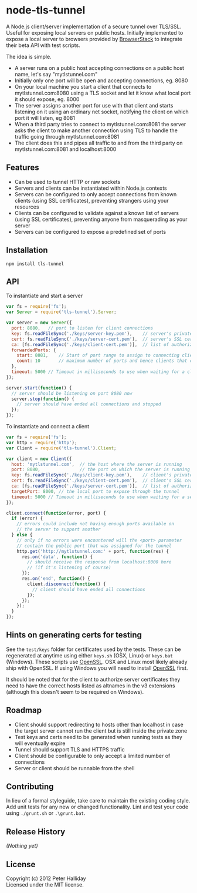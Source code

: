 node-tls-tunnel
===============

A Node.js client/server implementation of a secure tunnel over TLS/SSL. Useful for exposing local servers on public hosts. Initially implemented to expose a local server to browsers provided by [BrowserStack](http://www.browserstack.com) to integrate their beta API with test scripts.

The idea is simple.

- A server runs on a public host accepting connections on a public host name, let's say "mytlstunnel.com"
- Initially only one port will be open and accepting connections, eg. 8080
- On your local machine you start a client that connects to mytlstunnel.com:8080 using a TLS socket and let it know what local port it should expose, eg. 8000
- The server assigns another port for use with that client and starts listening on it using an ordinary net socket, notifying the client on which port it will listen, eg 8081
- When a third party tries to connect to mytlstunnel.com:8081 the server asks the client to make another connection using TLS to handle the traffic going through mytlstunnel.com:8081
- The client does this and pipes all traffic to and from the third party on mytlstunnel.com:8081 and localhost:8000

## Features

- Can be used to tunnel HTTP or raw sockets
- Servers and clients can be instantiated within Node.js contexts
- Servers can be configured to only accept connections from known clients (using SSL certificates), preventing strangers using your resources
- Clients can be configured to validate against a known list of servers (using SSL certificates), preventing anyone from masquerading as your server
- Servers can be configured to expose a predefined set of ports

## Installation

```
npm install tls-tunnel
```

## API

To instantiate and start a server 

```javascript
var fs = require('fs');
var Server = require('tls-tunnel').Server;

var server = new Server({
  port: 8080,	// port to listen for client connections
  key: fs.readFileSync('./keys/server-key.pem'), 	// server's private key
  cert: fs.readFileSync('./keys/server-cert.pem'),	// server's SSL certificate
  ca: [fs.readFileSync('./keys/client-cert.pem')],	// list of authorized client SSL certificates
  forwardedPorts: {
    start: 8081,	// Start of port range to assign to connecting clients
    count: 10		// maximum number of ports and hence clients that can be supported
  },
  timeout: 5000	// Timeout in milliseconds to use when waiting for a client to provide a tunnel connection (default is 2000)
});

server.start(function() {
  // server should be listening on port 8080 now
  server.stop(function() {
    // server should have ended all connections and stopped
  });
});
```

To instantiate and connect a client

```javascript
var fs = require('fs');
var http = require('http');
var Client = require('tls-tunnel').Client;

var client = new Client({
  host: 'mytlstunnel.com',	// the host where the server is running
  port: 8080,				// the port on which the server is running
  key: fs.readFileSync('./keys/client-key.pem'), 	// client's private key
  cert: fs.readFileSync('./keys/client-cert.pem'),	// client's SSL certificate
  ca: [fs.readFileSync('./keys/server-cert.pem')],	// list of authorized server SSL certificates
  targetPort: 8000,	// the local port to expose through the tunnel
  timeout: 5000	// Timeout in milliseconds to use when waiting for a server to assign a public port (default is 2000)
});

client.connect(function(error, port) {
  if (error) {
    // errors could include not having enough ports available on
    // the server to support another
  } else {
    // only if no errors were encountered will the <port> parameter
    // contain the public port that was assigned for the tunnel
    http.get('http://mytlstunnel.com:' + port, function(res) {
      res.on('data', function() {
        // should receive the response from localhost:8000 here 
        // (if it's listening of course)
      });
      res.on('end', function() {
        client.disconnect(function() {
          // client should have ended all connections
        });
      });
    });
  }
});
```

## Hints on generating certs for testing

See the ``test/keys`` folder for certificates used by the tests. These can be regenerated at anytime using either ``keys.sh`` (OSX, Linux) or ``keys.bat`` (Windows). These scripts use [OpenSSL](http://www.openssl.org). OSX and Linux most likely already ship with OpenSSL. If using Windows you will need to install [OpenSSL](http://slproweb.com/products/Win32OpenSSL.html) first.

It should be noted that for the client to authorize server certificates they need to have the correct hosts listed as altnames in the v3 extensions (although this doesn't seem to be required on Windows).

## Roadmap

- Client should support redirecting to hosts other than localhost in case the target server cannot run the client but is still inside the private zone
- Test keys and certs need to be generated when running tests as they will eventually expire
- Tunnel should support TLS and HTTPS traffic
- Client should be configurable to only accept a limited number of connections
- Server or client should be runnable from the shell

## Contributing
In lieu of a formal styleguide, take care to maintain the existing coding style. Add unit tests for any new or changed functionality. Lint and test your code using ``./grunt.sh`` or ``.\grunt.bat``.

## Release History
_(Nothing yet)_

## License
Copyright (c) 2012 Peter Halliday  
Licensed under the MIT license.
